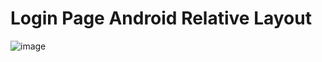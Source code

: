 # Login Page Android Relative Layout
![image](https://github.com/user-attachments/assets/274509b1-128e-4319-bd0a-def1c4cbd2c5)

